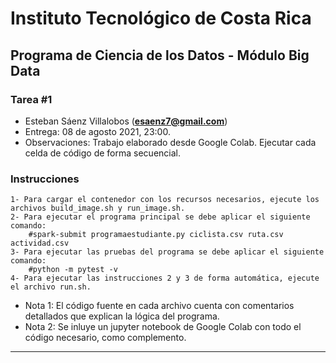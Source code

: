 # Instituto Tecnológico de Costa Rica
## Programa de Ciencia de los Datos - Módulo Big Data
### Tarea #1

* Esteban Sáenz Villalobos (**esaenz7@gmail.com**)
* Entrega: 08 de agosto 2021, 23:00.
* Observaciones: Trabajo elaborado desde Google Colab. Ejecutar cada celda de código de forma secuencial.

### Instrucciones

    1- Para cargar el contenedor con los recursos necesarios, ejecute los archivos build_image.sh y run_image.sh.
    2- Para ejecutar el programa principal se debe aplicar el siguiente comando:
        #spark-submit programaestudiante.py ciclista.csv ruta.csv actividad.csv
    3- Para ejecutar las pruebas del programa se debe aplicar el siguiente comando:
        #python -m pytest -v
    4- Para ejecutar las instrucciones 2 y 3 de forma automática, ejecute el archivo run.sh.

* Nota 1: El código fuente en cada archivo cuenta con comentarios detallados que explican la lógica del programa.
* Nota 2: Se inluye un jupyter notebook de Google Colab con todo el código necesario, como complemento.

---
